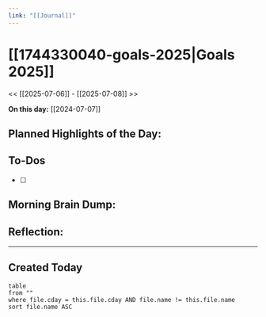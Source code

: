 ```yaml
---
link: "[[Journal]]"
---
```

# [[1744330040-goals-2025|Goals 2025]]
<< [[2025-07-06]] - [[2025-07-08]] >>

**On this day:** [[2024-07-07]]
## Planned Highlights of the Day:


## To-Dos
- [ ] 

## Morning Brain Dump:


## Reflection:


---
## Created Today
```dataview
table
from ""
where file.cday = this.file.cday AND file.name != this.file.name
sort file.name ASC
```

